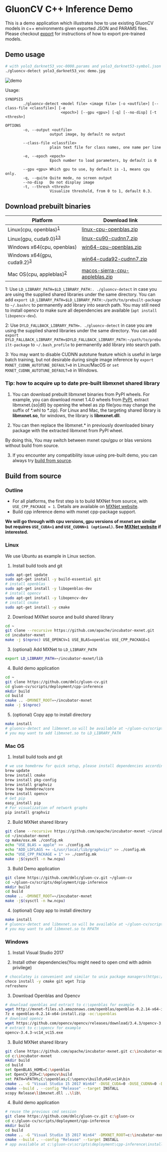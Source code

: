 # GluonCV C++ Inference Demo

This is a demo application which illustrates how to use existing GluonCV models in c++ environments given exported JSON and PARAMS files. Please checkout [export](https://github.com/dmlc/gluon-cv/tree/master/scripts/deployment/export) for instructions of how to export pre-trained models.

## Demo usage

```bash
# with yolo3_darknet53_voc-0000.params and yolo3_darknet53-symbol.json on disk
./gluoncv-detect yolo3_darknet53_voc demo.jpg
```

![demo](https://user-images.githubusercontent.com/3307514/45458507-d76ff600-b6a8-11e8-92e1-0b1966e4344f.jpg)

Usage:
```
SYNOPSIS
        ./gluoncv-detect <model file> <image file> [-o <outfile>] [--class-file <classfile>] [-e
                         <epoch>] [--gpu <gpu>] [-q] [--no-disp] [-t <thresh>]

OPTIONS
        -o, --output <outfile>
                    output image, by default no output

        --class-file <classfile>
                    plain text file for class names, one name per line

        -e, --epoch <epoch>
                    Epoch number to load parameters, by default is 0

        --gpu <gpu> Which gpu to use, by default is -1, means cpu only.
        -q, --quite Quite mode, no screen output
        --no-disp   Do not display image
        -t, --thresh <thresh>
                    Visualize threshold, from 0 to 1, default 0.3.
```

## Download prebuilt binaries

| Platform                   | Download link |
|----------------------------|---------------|
| Linux(cpu, openblas)<sup>[1](#linuxtip)</sup>|   [linux-cpu-openblas.zip](https://github.com/zhreshold/gluon-cv/releases/download/0.0.1/linux-cpu-openblas.zip)    |
| Linux(gpu, cuda9.0)<sup>[1](#linuxtip)</sup><sup>[3](#gputip)</sup>|  [linux-cu90-cudnn7.zip](https://github.com/zhreshold/gluon-cv/releases/download/0.0.1/linux-cu90-cudnn7.zip)           |
| Windows x64(cpu, openblas) |   [win64-cpu-openblas.zip](https://github.com/zhreshold/gluon-cv/releases/download/0.0.1/win64-cpu-openblas.zip)            |
| Windows x64(gpu, cuda9.2)</sup><sup>[3](#gputip)</sup>  |     [win64-cuda92-cudnn7.zip](https://github.com/zhreshold/gluon-cv/releases/download/0.0.1/win64-cuda92-cudnn7.zip)          |
| Mac OS(cpu, appleblas)<sup>[2](#mactip)</sup>         |       [macos-sierra-cpu-appleblas.zip](https://github.com/zhreshold/gluon-cv/releases/download/0.0.1/macos-sierra-cpu-appleblas.zip)      |

<a name="linuxtip">1</a>: Use `LD_LIBRARY_PATH=$LD_LIBRARY_PATH:. ./gluoncv-detect` in case you are using the supplied shared libraries under the same directory. You can add `export LD_LIBRARY_PATH=$LD_LIBRARY_PATH:~/path/to/prebuilt-package` to `~/.bashrc` to permanently add library into search path. You may still need to install opencv to make sure all dependencies are available (`apt install libopencv-dev`).

<a name="mactip">2</a>: Use `DYLD_FALLBACK_LIBRARY_PATH=. ./gluoncv-detect` in case you are using the supplied shared libraries under the same directory. You can add `export DYLD_FALLBACK_LIBRARY_PATH=$DYLD_FALLBACK_LIBRARY_PATH:~/path/to/prebuilt-package` to `~/.bash_profile` to permanently add library into search path.

<a name="gputip">3</a>: You may want to disable CUDNN autotune feature which is useful in large batch training, but not desirable during single image inference by `export MXNET_CUDNN_AUTOTUNE_DEFAULT=0` in Linux/MacOS or `set MXNET_CUDNN_AUTOTUNE_DEFAULT=0` in Windows.

### Tip: how to acquire up to date pre-built libmxnet shared library

1. You can download prebuilt libmxnet binaries from PyPI wheels.
For example, you can download mxnet 1.4.0 wheels from [PyPI](https://pypi.org/project/mxnet/#files), extract libmxnet.{so|dll} by opening the wheel as zip file(you may change the suffix of \*.whl to \*.zip). For Linux and Mac, the targeting shared library is **libmxnet.so**, for windows, the library is **libmxnet.dll**.

2. You can then replace the libmxnet.* in previously downloaded binary package with the extracted libmxnet from PyPI wheel.

By doing this, You may switch between mxnet cpu/gpu or blas versions without build from source.

3. If you encounter any compatibility issue using pre-built demo, you can always try [build from source](#build-from-source).

## Build from source

### Outline

* For all platforms, the first step is to build MXNet from source, with `USE_CPP_PACKAGE = 1`. Details are available on [MXNet website](https://mxnet.incubator.apache.org/install/index.html?platform=Linux&language=Python&processor=CPU).
* Build cpp inference demo with mxnet cpp-package support.

**We will go through with cpu versions, gpu versions of mxnet are similar but requires `USE_CUDA=1` and `USE_CUDNN=1 (optional)`. See [MXNet website](https://mxnet.incubator.apache.org/install/index.html?platform=Linux&language=Python&processor=CPU) if interested.**

### Linux
We use Ubuntu as example in Linux section.

1. Install build tools and git
```bash
sudo apt-get update
sudo apt-get install -y build-essential git
# install openblas
sudo apt-get install -y libopenblas-dev
# install opencv
sudo apt-get install -y libopencv-dev
# install cmake
sudo apt-get install -y cmake
```
2. Download MXNet source and build shared library
```bash
cd ~
git clone --recursive https://github.com/apache/incubator-mxnet.git
cd incubator-mxnet
make -j $(nproc) USE_OPENCV=1 USE_BLAS=openblas USE_CPP_PACKAGE=1
```
3. (optional) Add MXNet to `LD_LIBRARY_PATH`
```bash
export LD_LIBRARY_PATH=~/incubator-mxnet/lib
```
4. Build demo application
```bash
cd ~
git clone https://github.com/dmlc/gluon-cv.git
cd gluon-cv/scripts/deployment/cpp-inference
mkdir build
cd build
cmake .. -DMXNET_ROOT=~/incubator-mxnet
make -j $(nproc)
```

5. (optional) Copy app to install directory
```bash
make install
# gluoncv-detect and libmxnet.so will be available at ~/gluon-cv/scripts/deployment/cpp-inference/install/
# you may want to add libmxnet.so to LD_LIBRARY_PATH
```

### Mac OS

1. Install build tools and git
```bash
# we use homebrew for quick setup, please install dependencies accordingly if homebrew is not available
brew update
brew install cmake
brew install pkg-config
brew install graphviz
brew tap homebrew/core
brew install opencv
# Get pip
easy_install pip
# For visualization of network graphs
pip install graphviz
```

2. Build MXNet shared library
```bash
git clone --recursive https://github.com/apache/incubator-mxnet ~/incubator-mxnet
cd ~/incubator-mxnet
cp make/osx.mk ./config.mk
echo "USE_BLAS = apple" >> ./config.mk
echo "ADD_LDFLAGS += -L/usr/local/lib/graphviz/" >> ./config.mk
echo "USE_CPP_PACKAGE = 1" >> ./config.mk
make -j$(sysctl -n hw.ncpu)
```

3. Build Demo application
```bash
git clone https://github.com/dmlc/gluon-cv.git ~/gluon-cv
cd ~/gluon-cv/scripts/deployment/cpp-inference
mkdir build
cd build
cmake .. -DMXNET_ROOT=~/incubator-mxnet
make -j$(sysctl -n hw.ncpu)
```

4. (optional) Copy app to install directory
```bash
make install
# gluoncv-detect and libmxnet.so will be available at ~/gluon-cv/scripts/deployment/cpp-inference/install/
# you may want to add libmxnet.so to RPATH
```

### Windows
1. Install Visual Studio 2017

2. Install other dependencies(You might need to open cmd with admin privilege)
```bash
# chocolatey is convenient and similar to unix package managers(https://chocolatey.org)
choco install -y cmake git wget 7zip
refreshenv
```

3. Download Openblas and Opencv
```bash
# download openblas and extract to c:\openblas for example
wget http://mxnet-files.s3.amazonaws.com/openblas/openblas-0.2.14-x64-install.zip
7z e openblas-0.2.14-x64-install.zip -oc:\openblas
# download opencv
wget https://github.com/opencv/opencv/releases/download/3.4.3/opencv-3.4.3-vc14_vc15.exe
# extract to c:\opencv for example
opencv-3.4.3-vc14_vc15.exe
```

3. Build MXNet shared library
```bash
git clone https://github.com/apache/incubator-mxnet.git c:\incubator-mxnet
cd c:\incubator-mxnet
mkdir build
cd build
set OpenBLAS_HOME=C:\openblas
set OpenCV_DIR=C:\opencv\build
set PATH=%PATH%;C:\openblas;C:\opencv\build\x64\vc14\bin
cmake .. -G "Visual Studio 15 2017 Win64" -DUSE_CUDA=0 -DUSE_CUDNN=0 -DUSE_OPENCV=1 -DUSE_OPENMP=1 -DUSE_PROFILER=1 -DUSE_BLAS=open -DUSE_LAPACK=1 -DUSE_DIST_KVSTORE=0 -DUSE_MKL_IF_AVAILABLE=0 -DUSE_CPP_PACKAGE=1 -DBUILD_CPP_EXAMPLES=0 -DDO_NOT_BUILD_EXAMPLES=1 -DCMAKE_INSTALL_PREFIX=c:\incubator-mxnet
cmake --build . --config "Release" --target INSTALL
xcopy Release\libmxnet.dll ..\lib\
```

4. Build demo application
```bash
# reuse the previous cmd session
git clone https://github.com/dmlc/gluon-cv.git c:\gluon-cv
cd c:/gluon-cv/scripts/deployment/cpp-inference
mkdir build
cd build
cmake .. -G "Visual Studio 15 2017 Win64" -DMXNET_ROOT=c:\incubator-mxnet
cmake --build . --config "Release" --target INSTALL
# app available at c:\gluon-cv\scripts\deployment\cpp-inference\install\
```
